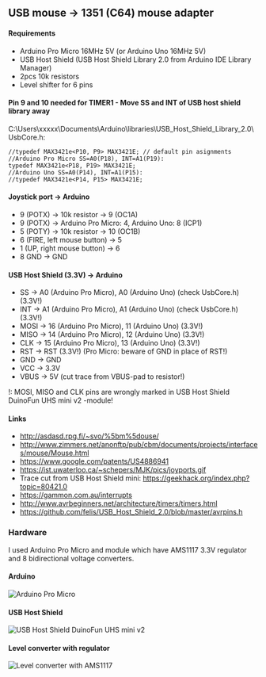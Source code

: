 ## USB mouse -> 1351 (C64) mouse adapter

#### Requirements

- Arduino Pro Micro 16MHz 5V (or Arduino Uno 16MHz 5V)
- USB Host Shield (USB Host Shield Library 2.0 from Arduino IDE Library Manager)
- 2pcs 10k resistors
- Level shifter for 6 pins

#### Pin 9 and 10 needed for TIMER1 - Move SS and INT of USB host shield library away

C:\Users\xxxxx\Documents\Arduino\libraries\USB_Host_Shield_Library_2.0\UsbCore.h:
```
//typedef MAX3421e<P10, P9> MAX3421E; // default pin asignments
//Arduino Pro Micro SS=A0(P18), INT=A1(P19):
typedef MAX3421e<P18, P19> MAX3421E;
//Arduino Uno SS=A0(P14), INT=A1(P15):
//typedef MAX3421e<P14, P15> MAX3421E;
```

#### Joystick port -> Arduino
- 9 (POTX) -> 10k resistor -> 9 (OC1A)
- 9 (POTX) -> Arduino Pro Micro: 4, Arduino Uno: 8 (ICP1)
- 5 (POTY) -> 10k resistor -> 10 (OC1B)
- 6 (FIRE, left mouse button) -> 5
- 1 (UP, right mouse button) -> 6
- 8 GND -> GND

#### USB Host Shield (3.3V) -> Arduino
- SS -> A0 (Arduino Pro Micro), A0 (Arduino Uno) (check UsbCore.h) (3.3V!)
- INT -> A1 (Arduino Pro Micro), A1 (Arduino Uno) (check UsbCore.h) (3.3V!)
- MOSI -> 16 (Arduino Pro Micro), 11 (Arduino Uno) (3.3V!)
- MISO -> 14 (Arduino Pro Micro), 12 (Arduino Uno) (3.3V!)
- CLK -> 15 (Arduino Pro Micro), 13 (Arduino Uno) (3.3V!)
- RST -> RST (3.3V!) (Pro Micro: beware of GND in place of RST!)
- GND -> GND
- VCC -> 3.3V
- VBUS -> 5V (cut trace from VBUS-pad to resistor!)

!: MOSI, MISO and CLK pins are wrongly marked in USB Host Shield DuinoFun UHS mini v2 -module!

#### Links
- http://asdasd.rpg.fi/~svo/%5bm%5douse/
- http://www.zimmers.net/anonftp/pub/cbm/documents/projects/interfaces/mouse/Mouse.html
- https://www.google.com/patents/US4886941
- https://ist.uwaterloo.ca/~schepers/MJK/pics/joyports.gif
- Trace cut from USB Host Shield mini: https://geekhack.org/index.php?topic=80421.0
- https://gammon.com.au/interrupts
- http://www.avrbeginners.net/architecture/timers/timers.html
- https://github.com/felis/USB_Host_Shield_2.0/blob/master/avrpins.h

### Hardware

I used Arduino Pro Micro and module which have AMS1117 3.3V regulator and 8 bidirectional voltage converters.

#### Arduino
![Arduino Pro Micro](https://github.com/mcgurk/Arduino-USB-HID-RetroJoystickAdapter/raw/master/Images/Arduino_ProMicro.jpg)

#### USB Host Shield
![USB Host Shield DuinoFun UHS mini v2](https://github.com/mcgurk/Arduino-USB-HID-RetroJoystickAdapter/raw/master/Images/USB_Host_Shield_DuinoFun_UHS_mini_v2.jpg)

#### Level converter with regulator
![Level converter with AMS1117](https://raw.githubusercontent.com/mcgurk/Arduino-USB-HID-RetroJoystickAdapter/master/Images/Levelconverter_with_AMS1117.jpg)

